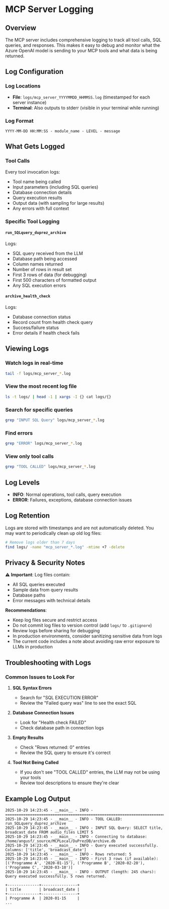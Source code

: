 # MCP Server Logging

## Overview

The MCP server includes comprehensive logging to track all tool calls, SQL queries, and responses. This makes it easy to debug and monitor what the Azure OpenAI model is sending to your MCP tools and what data is being returned.

## Log Configuration

### Log Locations
- **File**: `logs/mcp_server_YYYYMMDD_HHMMSS.log` (timestamped for each server instance)
- **Terminal**: Also outputs to stderr (visible in your terminal while running)

### Log Format
```
YYYY-MM-DD HH:MM:SS - module_name - LEVEL - message
```

## What Gets Logged

### Tool Calls
Every tool invocation logs:
- Tool name being called
- Input parameters (including SQL queries)
- Database connection details
- Query execution results
- Output data (with sampling for large results)
- Any errors with full context

### Specific Tool Logging

#### `run_SQLquery_duprez_archive`
Logs:
- SQL query received from the LLM
- Database path being accessed
- Column names returned
- Number of rows in result set
- First 3 rows of data (for debugging)
- First 500 characters of formatted output
- Any SQL execution errors

#### `archive_health_check`
Logs:
- Database connection status
- Record count from health check query
- Success/failure status
- Error details if health check fails

## Viewing Logs

### Watch logs in real-time
```bash
tail -f logs/mcp_server_*.log
```

### View the most recent log file
```bash
ls -t logs/ | head -1 | xargs -I {} cat logs/{}
```

### Search for specific queries
```bash
grep "INPUT SQL Query" logs/mcp_server_*.log
```

### Find errors
```bash
grep "ERROR" logs/mcp_server_*.log
```

### View only tool calls
```bash
grep "TOOL CALLED" logs/mcp_server_*.log
```

## Log Levels

- **INFO**: Normal operations, tool calls, query execution
- **ERROR**: Failures, exceptions, database connection issues

## Log Retention

Logs are stored with timestamps and are not automatically deleted. You may want to periodically clean up old log files:

```bash
# Remove logs older than 7 days
find logs/ -name "mcp_server_*.log" -mtime +7 -delete
```

## Privacy & Security Notes

⚠️ **Important**: Log files contain:
- All SQL queries executed
- Sample data from query results
- Database paths
- Error messages with technical details

**Recommendations**:
- Keep log files secure and restrict access
- Do not commit log files to version control (add `logs/` to `.gitignore`)
- Review logs before sharing for debugging
- In production environments, consider sanitizing sensitive data from logs
- The current code includes a note about avoiding raw error exposure to LLMs in production

## Troubleshooting with Logs

### Common Issues to Look For

1. **SQL Syntax Errors**
   - Search for "SQL EXECUTION ERROR"
   - Review the "Failed query was" line to see the exact SQL

2. **Database Connection Issues**
   - Look for "Health check FAILED"
   - Check database path in connection logs

3. **Empty Results**
   - Check "Rows returned: 0" entries
   - Review the SQL query to ensure it's correct

4. **Tool Not Being Called**
   - If you don't see "TOOL CALLED" entries, the LLM may not be using your tools
   - Review tool descriptions to ensure they're clear

## Example Log Output

```
2025-10-29 14:23:45 - __main__ - INFO - ================================================================================
2025-10-29 14:23:45 - __main__ - INFO - TOOL CALLED: run_SQLquery_duprez_archive
2025-10-29 14:23:45 - __main__ - INFO - INPUT SQL Query: SELECT title, broadcast_date FROM audio_files LIMIT 5
2025-10-29 14:23:45 - __main__ - INFO - Connecting to database: /home/angusf/_source/MCPLocal/DuPrezDB/archive.db
2025-10-29 14:23:45 - __main__ - INFO - Query executed successfully. Columns: ['title', 'broadcast_date']
2025-10-29 14:23:45 - __main__ - INFO - Rows returned: 5
2025-10-29 14:23:45 - __main__ - INFO - First 3 rows (if available): [('Programme A', '2020-01-15'), ('Programme B', '2020-02-20'), ('Programme C', '2020-03-10')]
2025-10-29 14:23:45 - __main__ - INFO - OUTPUT (length: 245 chars):
Query executed successfully. 5 rows returned.

+--------------+----------------+
| title        | broadcast_date |
+--------------+----------------+
| Programme A  | 2020-01-15     |
...
```

